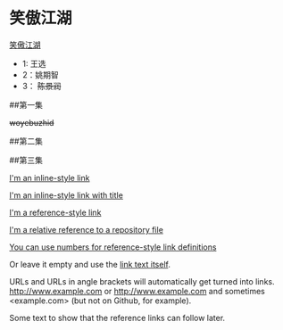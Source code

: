 # 笑傲江湖

[笑傲江湖](www.baidu.com)

* 1: 王选
* 2：姚期智
* 3：                       ~~陈景润~~

##第一集

~~woyebuzhid~~

##第二集

##第三集

[I'm an inline-style link](https://www.google.com)

[I'm an inline-style link with title](https://www.google.com "Created by TSG")

[I'm a reference-style link][Arbitrary case-insensitive reference text]

[I'm a relative reference to a repository file](./pics/liuhuchong.jpg)

[You can use numbers for reference-style link definitions][1]

Or leave it empty and use the [link text itself].

URLs and URLs in angle brackets will automatically get turned into links. 
http://www.example.com or <http://www.example.com> and sometimes 
<example.com> (but not on Github, for example).

Some text to show that the reference links can follow later.

[arbitrary case-insensitive reference text]: https://www.mozilla.org
[1]: http://slashdot.org
[link text itself]: http://www.reddit.com
